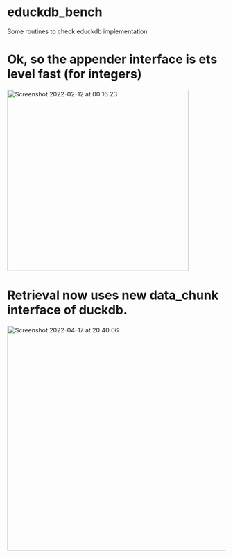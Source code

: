 # educkdb_bench

Some routines to check educkdb implementation

# Ok, so the appender interface is ets level fast (for integers)

<img width="418" alt="Screenshot 2022-02-12 at 00 16 23" src="https://user-images.githubusercontent.com/1024972/153684572-38a492f7-06d4-486d-8d21-c5f9029db2f0.png">

# Retrieval now uses new data_chunk interface of duckdb.

<img width="519" alt="Screenshot 2022-04-17 at 20 40 06" src="https://user-images.githubusercontent.com/1024972/163728020-4153e623-3210-4760-aa8a-d9300e15a49b.png">
